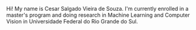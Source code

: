 Hi! My name is Cesar Salgado Vieira de Souza. I'm currently enrolled in a master's program and doing research in Machine Learning and Computer Vision in Universidade Federal do Rio Grande do Sul.
